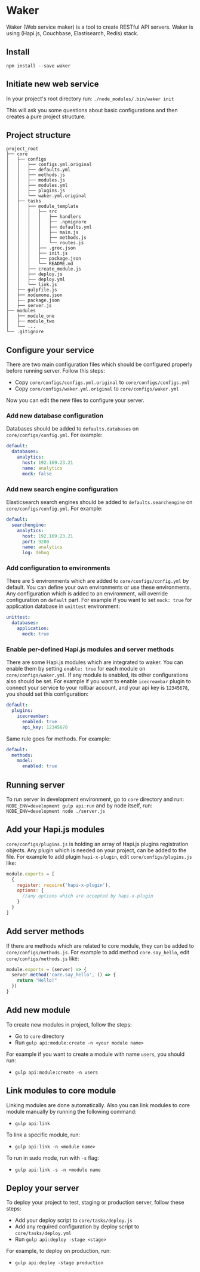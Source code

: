 # Waker
Waker (Web service maker) is a tool to create RESTful API servers. Waker is using (Hapi.js, Couchbase, Elastisearch, Redis) stack. 

## Install
`npm install --save waker`

## Initiate new web service
In your project's root directory run:
`./node_modules/.bin/waker init`

This will ask you some questions about basic configurations and then creates a pure project structure.

## Project structure
```
project_root
├── core
│   ├── configs
│   │   ├── configs.yml.original
│   │   ├── defaults.yml
│   │   ├── methods.js
│   │   ├── modules.js
│   │   ├── modules.yml
│   │   ├── plugins.js
│   │   └── waker.yml.original
│   ├── tasks
│   │   ├── module_template
│   │   │   ├── src
│   │   │   │   ├── handlers
│   │   │   │   ├── .npmignore
│   │   │   │   ├── defaults.yml
│   │   │   │   ├── main.js
│   │   │   │   ├── methods.js
│   │   │   │   └── routes.js
│   │   │   ├── .groc.json
│   │   │   ├── init.js
│   │   │   ├── package.json
│   │   │   └── README.md
│   │   ├── create_module.js
│   │   ├── deploy.js
│   │   ├── deploy.yml
│   │   └── link.js
│   ├── gulpfile.js
│   ├── nodemone.json
│   ├── package.json
│   ├── server.js
├── modules
│   ├── module_one
│   ├── module_two
│   └── ...
└── .gitignore
```

## Configure your service
There are two main configuration files which should be configured properly before running server. Follow this steps:

- Copy `core/configs/configs.yml.original` to `core/configs/configs.yml`
- Copy `core/configs/waker.yml.original` to `core/configs/waker.yml`

Now you can edit the new files to configure your server.

### Add new database configuration
Databases should be added to `defaults.databases` on `core/configs/config.yml`. For example:
```yaml
default:
  databases:
    analytics:
      host: 192.169.23.21
      name: analytics
      mock: false
```

### Add new search engine configuration
Elasticsearch search engines should be added to `defaults.searchengine` on `core/configs/config.yml`. For example:
```yaml
default:
  searchengine:
    analytics:
      host: 192.169.23.21
      port: 9200
      name: analytics
      log: debug
```

### Add configuration to environments
There are 5 environments which are added to `core/configs/config.yml` by default.
You can define your own environments or use these environments. Any configuration which is added to an environment, will override configuration on `default` part.
For example if you want to set `mock: true` for application database in `unittest` environment:
```yaml
unittest:
  databases:
    application:
      mock: true
```
 
### Enable per-defined Hapi.js modules and server methods
There are some Hapi.js modules which are integrated to waker. You can enable them by setting `enable: true` for each module on `core/configs/waker.yml`. 
If any module is enabled, its other configurations also should be set. 
For example if you want to enable `icecreambar` plugin to connect your service to your rollbar account, and your api key is `12345678`, you should set this configuration:
```yaml
default:
  plugins:
    icecreambar:
      enabled: true
      api_key: 12345678
```
Same rule goes for methods. For example:
```yaml
default:
  methods:
    model:
      enabled: true
```

## Running server
To run server in development environment, go to `core` directory and run:
`NODE_ENV=development gulp api:run`
and by node itself, run:
`NODE_ENV=development node ./server.js`

## Add your Hapi.js modules
`core/configs/plugins.js` is holding an array of Hapi.js plugins registration objects. 
Any plugin which is needed on your project, can be added to the file.
For example to add plugin `hapi-x-plugin`, edit `core/configs/plugins.js` like:
```javascript
module.exports = [
  {
    register: require('hapi-x-plugin'),
    options: {
      //any options which are accepted by hapi-x-plugin
    }
  }
]
```

## Add server methods
If there are methods which are related to core module, they can be added to `core/configs/methods.js`.
For example to add method `core.say_hello`, edit `core/configs/methods.js` like:
```javascript
module.exports = (server) => {
  server.method('core.say_hello', () => {
    return "Hello!"
  })
}
```

## Add new module
To create new modules in project, follow the steps:
- Go to `core` directory
- Run `gulp api:module:create -n <your module name>`

For example if you want to create a module with name `users`, you should run:
- `gulp api:module:create -n users`

## Link modules to core module
Linking modules are done automatically. Also you can link modules to core module manually by running the following command:
- `gulp api:link`

To link a specific module, run:
- `gulp api:link -n <module name>`

To run in sudo mode, run with `-s` flag:
- `gulp api:link -s -n <module name`

## Deploy your server
To deploy your project to test, staging or production server, follow these steps:
- Add your deploy script to `core/tasks/deploy.js`
- Add any required configuration by deploy script to `core/tasks/deploy.yml`
- Run `gulp api:deploy -stage <stage>`

For example, to deploy on production, run:
- `gulp api:deploy -stage production`
